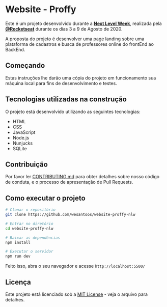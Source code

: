 # Website - Proffy

Este é um projeto desenvolvido durante a **[Next Level Week](https://nextlevelweek.com/)**, realizada pela **[@Rocketseat](https://github.com/Rocketseat)** durante os dias 3 a 9 de Agosto de 2020.

A proposta do projeto é desenvolver uma page landing sobre uma plataforma de cadastros e busca de professores online do frontEnd ao BackEnd.

## Começando

Estas instruções lhe darão uma cópia do projeto em funcionamento sua máquina local para fins de desenvolvimento e testes.

## Tecnologias utilizadas na construção

O projeto está desenvolvido utilizando as seguintes tecnologias:

- HTML
- CSS
- JavaScript
- Node.js 
- Nunjucks 
- SQLite

## Contribuição

Por favor ler [CONTRIBUTING.md](CONTRIBUTING.md) para obter detalhes sobre nosso código de conduta, e o processo de apresentação de Pull Requests.

## Como executar o projeto

```bash
# Clonar o repositório
git clone https://github.com/wesantoos/website-proffy-nlw

# Entrar no diretório
cd website-proffy-nlw

# Baixar as dependências
npm install

# Executar o servidor
npm run dev
```

Feito isso, abra o seu navegador e acesse `http://localhost:5500/`


## Licença

Este projeto está licenciado sob a [MIT License](LICENSE) - veja o arquivo para detalhes.
